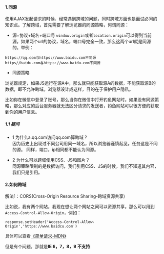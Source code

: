 #### 1.同源

使用AJAX发起请求的时候，经常遇到跨域的问题，同时跨域方面也是面试必问的知识点。了解跨域，首先需要了解浏览器的同源策略，何谓同源：

* 源=协议+域名+端口号
  `window.origin`或者`location.origin`可以得到当前源。如果两个url的协议，域名，端口号完全一致，那么这两个url就是同源的。举例：
```
https://qq.com与https://www.baidu.com不同源
https//baidu.com与https://www.baidu.com不同源
```

* 同源策略

浏览器规定，如果JS运行在源A中，那么就只能获取源A的数据，不能获取源B的数据，即不允许跨域。浏览器设计成这样，目的在于保护用户隐私。

比如你在微信中登录了账号，那么当你在微信中打开钓鱼网站时，如果没有同源策略，那么对应的后台服务器就无法区分请求的发送者，钓鱼网站可以很方便的获取到你的用户信息。

##### 1.1 疑问
* 1 为什么a.qq.com访问qq.com算跨域？<br>
因为历史上出现过不同公司用同一域名，所以浏览器谨慎起见，任务这是不同的源。
  同样，端口，ip相同都不能认为同源。
  
* 2 为什么可以跨域使用CSS、JS和图片？<br>
同源策略限制的是数据访问，我们引用CSS、JS的时候，我们不知道其内容，我们只是引用。
  

#### 2.如何跨域

解法1：CORS(Cross-Origin Resource Sharing-跨域资源共享)<br>

比如说，我有两个网站，我现在想让两个网站之间可以资源共享，那么可以用到`Access-Control-Allow-Origin`，例如：
```
response.setHeader('Access-Control-Allow-Origin','https://www.baidcu.com')
```
具体可以查看<a href="https://developer.mozilla.org/zh-CN/docs/Web/HTTP/CORS#%E7%AE%80%E5%8D%95%E8%AF%B7%E6%B1%82">《简单请求-MDN》</a>

但是有个问题，那就是<strong>IE 6，7，8，9 不支持</strong>